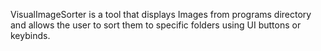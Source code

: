 VisualImageSorter is a tool that displays Images from programs directory and allows the user to sort them to specific folders using UI buttons or keybinds.
